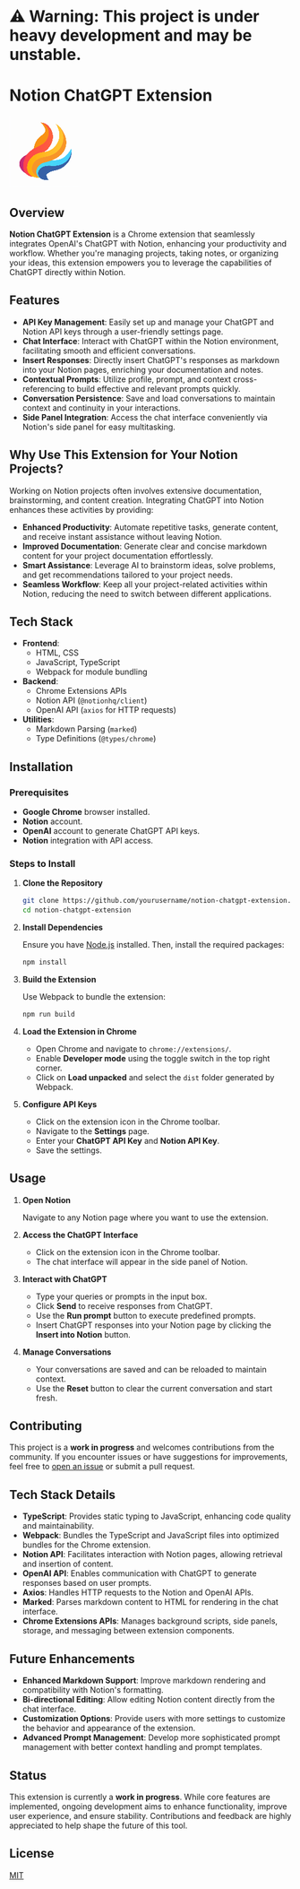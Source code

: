# ⚠️ **Warning:** This project is under heavy development and may be unstable.

# Notion ChatGPT Extension

![Extension Icon](images/icon128.png)

## Overview

**Notion ChatGPT Extension** is a Chrome extension that seamlessly integrates OpenAI's ChatGPT with Notion, enhancing your productivity and workflow. Whether you're managing projects, taking notes, or organizing your ideas, this extension empowers you to leverage the capabilities of ChatGPT directly within Notion.

## Features

- **API Key Management**: Easily set up and manage your ChatGPT and Notion API keys through a user-friendly settings page.
- **Chat Interface**: Interact with ChatGPT within the Notion environment, facilitating smooth and efficient conversations.
- **Insert Responses**: Directly insert ChatGPT's responses as markdown into your Notion pages, enriching your documentation and notes.
- **Contextual Prompts**: Utilize profile, prompt, and context cross-referencing to build effective and relevant prompts quickly.
- **Conversation Persistence**: Save and load conversations to maintain context and continuity in your interactions.
- **Side Panel Integration**: Access the chat interface conveniently via Notion's side panel for easy multitasking.

## Why Use This Extension for Your Notion Projects?

Working on Notion projects often involves extensive documentation, brainstorming, and content creation. Integrating ChatGPT into Notion enhances these activities by providing:

- **Enhanced Productivity**: Automate repetitive tasks, generate content, and receive instant assistance without leaving Notion.
- **Improved Documentation**: Generate clear and concise markdown content for your project documentation effortlessly.
- **Smart Assistance**: Leverage AI to brainstorm ideas, solve problems, and get recommendations tailored to your project needs.
- **Seamless Workflow**: Keep all your project-related activities within Notion, reducing the need to switch between different applications.

## Tech Stack

- **Frontend**:
  - HTML, CSS
  - JavaScript, TypeScript
  - Webpack for module bundling
- **Backend**:
  - Chrome Extensions APIs
  - Notion API (`@notionhq/client`)
  - OpenAI API (`axios` for HTTP requests)
- **Utilities**:
  - Markdown Parsing (`marked`)
  - Type Definitions (`@types/chrome`)

## Installation

### Prerequisites

- **Google Chrome** browser installed.
- **Notion** account.
- **OpenAI** account to generate ChatGPT API keys.
- **Notion** integration with API access.

### Steps to Install

1. **Clone the Repository**

   ```bash
   git clone https://github.com/yourusername/notion-chatgpt-extension.git
   cd notion-chatgpt-extension
   ```

2. **Install Dependencies**

   Ensure you have [Node.js](https://nodejs.org/) installed. Then, install the required packages:

   ```bash
   npm install
   ```

3. **Build the Extension**

   Use Webpack to bundle the extension:

   ```bash
   npm run build
   ```

4. **Load the Extension in Chrome**

   - Open Chrome and navigate to `chrome://extensions/`.
   - Enable **Developer mode** using the toggle switch in the top right corner.
   - Click on **Load unpacked** and select the `dist` folder generated by Webpack.

5. **Configure API Keys**

   - Click on the extension icon in the Chrome toolbar.
   - Navigate to the **Settings** page.
   - Enter your **ChatGPT API Key** and **Notion API Key**.
   - Save the settings.

## Usage

1. **Open Notion**

   Navigate to any Notion page where you want to use the extension.

2. **Access the ChatGPT Interface**

   - Click on the extension icon in the Chrome toolbar.
   - The chat interface will appear in the side panel of Notion.

3. **Interact with ChatGPT**

   - Type your queries or prompts in the input box.
   - Click **Send** to receive responses from ChatGPT.
   - Use the **Run prompt** button to execute predefined prompts.
   - Insert ChatGPT responses into your Notion page by clicking the **Insert into Notion** button.

4. **Manage Conversations**

   - Your conversations are saved and can be reloaded to maintain context.
   - Use the **Reset** button to clear the current conversation and start fresh.

## Contributing

This project is a **work in progress** and welcomes contributions from the community. If you encounter issues or have suggestions for improvements, feel free to [open an issue](https://github.com/yourusername/notion-chatgpt-extension/issues) or submit a pull request.

## Tech Stack Details

- **TypeScript**: Provides static typing to JavaScript, enhancing code quality and maintainability.
- **Webpack**: Bundles the TypeScript and JavaScript files into optimized bundles for the Chrome extension.
- **Notion API**: Facilitates interaction with Notion pages, allowing retrieval and insertion of content.
- **OpenAI API**: Enables communication with ChatGPT to generate responses based on user prompts.
- **Axios**: Handles HTTP requests to the Notion and OpenAI APIs.
- **Marked**: Parses markdown content to HTML for rendering in the chat interface.
- **Chrome Extensions APIs**: Manages background scripts, side panels, storage, and messaging between extension components.

## Future Enhancements

- **Enhanced Markdown Support**: Improve markdown rendering and compatibility with Notion's formatting.
- **Bi-directional Editing**: Allow editing Notion content directly from the chat interface.
- **Customization Options**: Provide users with more settings to customize the behavior and appearance of the extension.
- **Advanced Prompt Management**: Develop more sophisticated prompt management with better context handling and prompt templates.

## Status

This extension is currently a **work in progress**. While core features are implemented, ongoing development aims to enhance functionality, improve user experience, and ensure stability. Contributions and feedback are highly appreciated to help shape the future of this tool.

## License

[MIT](LICENSE)


